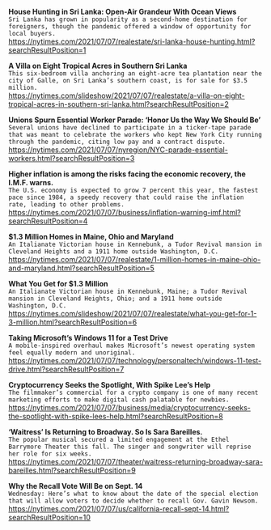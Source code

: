 **House Hunting in Sri Lanka: Open-Air Grandeur With Ocean Views**\
`Sri Lanka has grown in popularity as a second-home destination for foreigners, though the pandemic offered a window of opportunity for local buyers.`\
https://nytimes.com/2021/07/07/realestate/sri-lanka-house-hunting.html?searchResultPosition=1

**A Villa on Eight Tropical Acres in Southern Sri Lanka**\
`This six-bedroom villa anchoring an eight-acre tea plantation near the city of Galle, on Sri Lanka’s southern coast, is for sale for $3.5 million.`\
https://nytimes.com/slideshow/2021/07/07/realestate/a-villa-on-eight-tropical-acres-in-southern-sri-lanka.html?searchResultPosition=2

**Unions Spurn Essential Worker Parade: ‘Honor Us the Way We Should Be’**\
`Several unions have declined to participate in a ticker-tape parade that was meant to celebrate the workers who kept New York City running through the pandemic, citing low pay and a contract dispute.`\
https://nytimes.com/2021/07/07/nyregion/NYC-parade-essential-workers.html?searchResultPosition=3

**Higher inflation is among the risks facing the economic recovery, the I.M.F. warns.**\
`The U.S. economy is expected to grow 7 percent this year, the fastest pace since 1984, a speedy recovery that could raise the inflation rate, leading to other problems.`\
https://nytimes.com/2021/07/07/business/inflation-warning-imf.html?searchResultPosition=4

**$1.3 Million Homes in Maine, Ohio and Maryland**\
`An Italianate Victorian house in Kennebunk, a Tudor Revival mansion in Cleveland Heights and a 1911 home outside Washington, D.C.`\
https://nytimes.com/2021/07/07/realestate/1-million-homes-in-maine-ohio-and-maryland.html?searchResultPosition=5

**What You Get for $1.3 Million**\
`An Italianate Victorian house in Kennebunk, Maine; a Tudor Revival mansion in Cleveland Heights, Ohio; and a 1911 home outside Washington, D.C.`\
https://nytimes.com/slideshow/2021/07/07/realestate/what-you-get-for-1-3-million.html?searchResultPosition=6

**Taking Microsoft’s Windows 11 for a Test Drive**\
`A mobile-inspired overhaul makes Microsoft’s newest operating system feel equally modern and unoriginal.`\
https://nytimes.com/2021/07/07/technology/personaltech/windows-11-test-drive.html?searchResultPosition=7

**Cryptocurrency Seeks the Spotlight, With Spike Lee’s Help**\
`The filmmaker’s commercial for a crypto company is one of many recent marketing efforts to make digital cash palatable for newbies.`\
https://nytimes.com/2021/07/07/business/media/cryptocurrency-seeks-the-spotlight-with-spike-lees-help.html?searchResultPosition=8

**‘Waitress’ Is Returning to Broadway. So Is Sara Bareilles.**\
`The popular musical secured a limited engagement at the Ethel Barrymore Theater this fall. The singer and songwriter will reprise her role for six weeks.`\
https://nytimes.com/2021/07/07/theater/waitress-returning-broadway-sara-bareilles.html?searchResultPosition=9

**Why the Recall Vote Will Be on Sept. 14**\
`Wednesday: Here’s what to know about the date of the special election that will allow voters to decide whether to recall Gov. Gavin Newsom.`\
https://nytimes.com/2021/07/07/us/california-recall-sept-14.html?searchResultPosition=10

